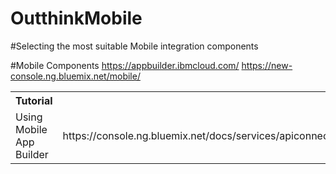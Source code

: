 # OutthinkMobile
#Selecting the most suitable Mobile integration components

#Mobile Components
https://appbuilder.ibmcloud.com/
https://new-console.ng.bluemix.net/mobile/

<table>
<tr><th>Tutorial</th>
<tr><td> Using Mobile App Builder<td> https://console.ng.bluemix.net/docs/services/apiconnect/apic_tutorial.html#apic_tutorial</td>
</table>

